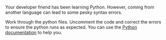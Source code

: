 Your developer friend has been learning Python. However, coming from another language can lead to some pesky syntax errors.

Work through the python files. Uncomment the code and correct the errors to ensure the python runs as expected.
You can use the [Python documentation](https://docs.python.org/3/) to help you.
